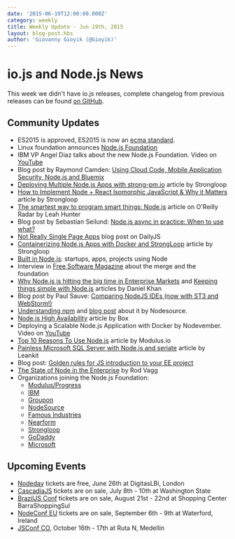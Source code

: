 ```yaml
---
date: '2015-06-19T12:00:00.000Z'
category: weekly
title: Weekly Update - Jun 19th, 2015
layout: blog-post.hbs
author: 'Giovanny Gioyik (@Gioyik)'
---
```


# io.js and Node.js News

This week we didn't have io.js releases, complete changelog from previous releases can be found [on GitHub](https://github.com/nodejs/node/blob/main/CHANGELOG.md).

## Community Updates

- ES2015 is approved, ES2015 is now an [ecma standard](https://esdiscuss.org/topic/ecmascript-2015-is-now-an-ecma-standard).
- Linux foundation announces [Node.js Foundation](http://www.linuxfoundation.org/news-media/announcements/2015/06/nodejs-foundation-advances-community-collaboration-announces-new)
- IBM VP Angel Diaz talks about the new Node.js Foundation. Video on [YouTube](https://www.youtube.com/watch?v=9iuqi8c91mg&feature=youtu.be)
- Blog post by Raymond Camden: [Using Cloud Code, Mobile Application Security, Node.js and Bluemix](http://www.raymondcamden.com/2015/06/09/using-cloud-code-mobile-application-security-node-js-and-bluemix)
- [Deploying Multiple Node.js Apps with strong-pm.io](https://strongloop.com/strongblog/deploying-multiple-node-js-apps-with-strong-pm-io/) article by Strongloop
- [How to Implement Node + React Isomorphic JavaScript & Why it Matters](https://strongloop.com/strongblog/node-js-react-isomorphic-javascript-why-it-matters/) article by Strongloop
- [The smartest way to program smart things: Node.js](http://radar.oreilly.com/2015/06/the-smartest-way-to-program-smart-things-node-js.html) article on O'Reilly Radar by Leah Hunter
- Blog post by Sebastian Seilund: [Node.js async in practice: When to use what?](http://www.sebastianseilund.com/nodejs-async-in-practice)
- [Not Really Single Page Apps](http://dailyjs.com/2015/06/19/not-really-single-page-apps/) blog post on DailyJS
- [Containerizing Node.js Apps with Docker and StrongLoop](https://strongloop.com/strongblog/containerizing-node-js-apps-with-docker-and-strongloop/) article by Strongloop
- [Built in Node.js](http://builtinnode.com/): startups, apps, projects using Node
- Interview in [Free Software Magazine](http://www.freesoftwaremagazine.com/articles/interview_mikeal_rogers_nodejs_fork_ended_giant_unifying_step_forward) about the merge and the foundation
- [Why Node.js is hitting the big time in Enterprise Markets](http://apmblog.dynatrace.com/2015/04/09/node-js-is-hitting-the-big-time-in-enterprise-markets/) and [Keeping things simple with Node.js](http://apmblog.dynatrace.com/2015/06/02/keeping-things-simple-with-node-js/) articles by Daniel Khan
- Blog post by Paul Sauve: [Comparing NodeJS IDEs (now with ST3 and WebStorm!)](https://paulb.gd/comparing-nodejs-ides/)
- [Understanding npm](https://unpm.nodesource.com/) and [blog post](https://medium.com/@nodesource/npm-is-massive-2bdd9417591c) about it by Nodesource.
- [Node.js High Availability](https://www.box.com/blog/node-js-high-availability-at-box/) article by Box
- Deploying a Scalable Node.js Application with Docker by Nodevember. Video on [YouTube](https://www.youtube.com/watch?v=uhNpSWI8MTM)
- [Top 10 Reasons To Use Node.js](http://blog.modulus.io/top-10-reasons-to-use-node) article by Modulus.io
- [Painless Microsoft SQL Server with Node.js and seriate](http://developer.leankit.com/painless-sql-server-with-nodejs-and-seriate/) article by Leankit
- Blog post: [Golden rules for JS introduction to your EE project](http://blog.upwardsmotion.com/golden-rules-for-js-introduction-to-your-ee-project/)
- [The State of Node in the Enterprise](https://medium.com/@nodesource/the-state-of-node-in-the-enterprise-e513fbc0bdc) by Rod Vagg
- Organizations joining the Node.js Foundation:
  - [Modulus/Progress](http://blog.modulus.io/modulus-and-progress-software-join-nodejs-foundation)
  - [IBM](https://developer.ibm.com/bluemix/2015/06/16/node-js-foundation-launched/)
  - [Groupon](https://engineering.groupon.com/2015/node-js/groupon-is-proud-to-be-a-part-of-the-new-node-js-foundation/)
  - [NodeSource](https://nodesource.com/blog/nodesource-to-join-the-nodejs-foundation)
  - [Famous Industries](https://blog.famous.org/famous-industries-joins-the-node-foundation/)
  - [Nearform](http://www.nearform.com/nodecrunch/thanks-everybody-making-node-foundation-happen/)
  - [Strongloop](https://strongloop.com/strongblog/announcing-the-node-js-foundation/)
  - [GoDaddy](https://garage.godaddy.com/godaddy/godaddy-supports-the-new-node-js-foundation/)
  - [Microsoft](http://blogs.microsoft.com/firehose/2015/02/11/microsoft-joins-industry-to-create-node-js-foundation/)

## Upcoming Events

- [Nodeday](http://nodeday.com) tickets are free, June 26th at DigitasLBi, London
- [CascadiaJS](http://2015.cascadiajs.com/) tickets are on sale, July 8th - 10th at Washington State
- [BrazilJS Conf](http://braziljs.com.br/) tickets are on sale, August 21st - 22nd at Shopping Center BarraShoppingSul
- [NodeConf EU](http://nodeconf.eu/) tickets are on sale, September 6th - 9th at Waterford, Ireland
- [JSConf CO](http://www.jsconf.co/), October 16th - 17th at Ruta N, Medellin
